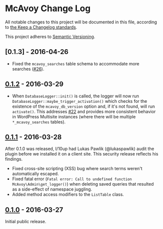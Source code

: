 # McAvoy Change Log

All notable changes to this project will be documented in this file, according to [the Keep a Changelog standards](http://keepachangelog.com/).

This project adheres to [Semantic Versioning](http://semver.org/).

## [0.1.3] - 2016-04-26

* Fixed the `mcavoy_searches` table schema to accommodate more searches ([#26]).


## [0.1.2] - 2016-03-29

* When `DatabaseLogger::init()` is called, the logger will now run `DatabaseLogger::maybe_trigger_activation()` which checks for the existence of the `mcavoy_db_version` option and, if it's not found, will run `activate()`. This addresses [#22] and provides more consistent behavior in WordPress Multisite instances (where there will be multiple `*_mcavoy_searches` tables).


## [0.1.1] - 2016-03-28

After 0.1.0 was released, I/10up had Lukas Pawlik (@lukaspawlik) audit the plugin before we installed it on a client site. This security release reflects his findings.

* Fixed cross-site scripting (XSS) bug where search terms weren't automatically escaped.
* Fixed fatal error (`Fatal error: Call to undefined function McAvoy\Admin\get_logger()`) when deleting saved queries that resulted as a side-effect of namespace juggling.
* Added method access modifiers to the `ListTable` class.


## [0.1.0] - 2016-03-27

Initial public release.


[Unreleased]: https://github.com/stevegrunwell/mcavoy/compare/master...develop
[0.1.2]: https://github.com/stevegrunwell/mcavoy/compare/v0.1.1...v0.1.2
[0.1.1]: https://github.com/stevegrunwell/mcavoy/compare/v0.1.0...v0.1.1
[0.1.0]: https://github.com/stevegrunwell/mcavoy/releases/tag/v0.1.0
[#22]: https://github.com/stevegrunwell/mcavoy/issues/22
[#26]: https://github.com/stevegrunwell/mcavoy/issues/26